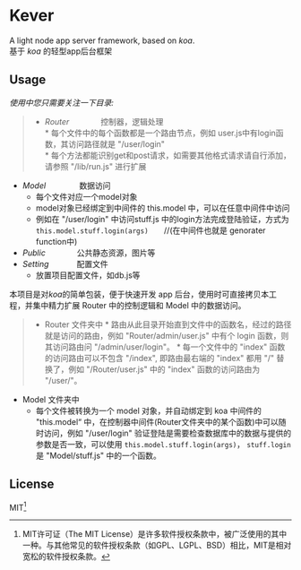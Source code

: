 # Kever
A light node app server framework, based on *koa*.  
基于 *koa* 的轻型app后台框架

## Usage

*使用中您只需要关注一下目录:*
>* *Router*　　　　控制器，逻辑处理  
    * 每个文件中的每个函数都是一个路由节点，例如 user.js中有login函数，其访问路径就是 "/user/login"  
    * 每个方法都能识别get和post请求，如需要其他格式请求请自行添加，请参照 "/lib/run.js" 进行扩展
* *Model*　　　　 数据访问
    * 每个文件对应一个model对象
    * model对象已经绑定到中间件的 this.model 中，可以在任意中间件中访问
    * 例如在 "/user/login" 中访问stuff.js 中的login方法完成登陆验证，方式为 `this.model.stuff.login(args)`　　//(在中间件也就是 genorater function中)
* *Public*　　　　公共静态资源，图片等  
* *Setting*  　　　 配置文件  
    * 放置项目配置文件，如db.js等


本项目是对*koa*的简单包装，便于快速开发 app 后台，使用时可直接拷贝本工程，并集中精力扩展 Router 中的控制逻辑和 Model 中的数据访问。
>* Router 文件夹中
    * 路由从此目录开始直到文件中的函数名，经过的路径就是访问的路由，例如 "Router/admin/user.js" 中有个 login 函数，则其访问路由问 "/admin/user/login"。
    * 每一个文件中的 "index" 函数的访问路由可以不包含 "/index", 即路由最右端的 "index" 都用 "/" 替换了，例如 "/Router/user.js" 中的 "index" 函数的访问路由为 "/user/"。
* Model 文件夹中
    * 每个文件被转换为一个 model 对象，并自动绑定到 koa 中间件的 "this.model“ 中，在控制器中间件(Router文件夹中的某个函数)中可以随时访问，例如 "/user/login" 验证登陆是需要检查数据库中的数据与提供的参数是否一致，可以使用 `this.model.stuff.login(args)`， `stuff.login` 是 "Model/stuff.js" 中的一个函数。
  
## License  

MIT[^mit]  



[^mit]: MIT许可证（The MIT License）是许多软件授权条款中，被广泛使用的其中一种。与其他常见的软件授权条款（如GPL、LGPL、BSD）相比，MIT是相对宽松的软件授权条款。

 

